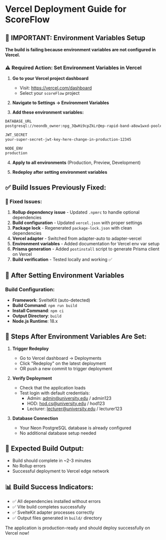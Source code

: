 # Vercel Deployment Guide for ScoreFlow

## 🚨 IMPORTANT: Environment Variables Setup

**The build is failing because environment variables are not configured in Vercel.**

### ⚠️ **Required Action: Set Environment Variables in Vercel**

1. **Go to your Vercel project dashboard**
   - Visit: https://vercel.com/dashboard
   - Select your `scoreFlow` project

2. **Navigate to Settings → Environment Variables**
   
3. **Add these environment variables:**

```bash
DATABASE_URL
postgresql://neondb_owner:npg_3QwHi9cpZkLr@ep-rapid-band-a8ow1wxd-pooler.eastus2.azure.neon.tech/neondb?sslmode=require&channel_binding=require

JWT_SECRET
your-super-secret-jwt-key-here-change-in-production-12345

NODE_ENV
production
```

4. **Apply to all environments** (Production, Preview, Development)

5. **Redeploy after setting environment variables**

## ✅ Build Issues Previously Fixed:

### 🔧 Fixed Issues:
1. **Rollup dependency issue** - Updated `.npmrc` to handle optional dependencies
2. **Build configuration** - Updated `vercel.json` with proper settings  
3. **Package lock** - Regenerated `package-lock.json` with clean dependencies
4. **Vercel adapter** - Switched from adapter-auto to adapter-vercel
5. **Environment variables** - Added documentation for Vercel env var setup
6. **Prisma generation** - Added `postinstall` script to generate Prisma client on Vercel
7. **Build verification** - Tested locally and working ✅

## 🚀 After Setting Environment Variables

### Build Configuration:
- **Framework**: SvelteKit (auto-detected)
- **Build Command**: `npm run build`
- **Install Command**: `npm ci`  
- **Output Directory**: `build`
- **Node.js Runtime**: 18.x

## 🔄 Steps After Environment Variables Are Set:

1. **Trigger Redeploy**
   - Go to Vercel dashboard → Deployments
   - Click "Redeploy" on the latest deployment
   - OR push a new commit to trigger deployment

2. **Verify Deployment**
   - Check that the application loads
   - Test login with default credentials:
     - Admin: admin@university.edu / admin123
     - HOD: hod.cs@university.edu / hod123  
     - Lecturer: lecturer@university.edu / lecturer123

3. **Database Connection**
   - Your Neon PostgreSQL database is already configured
   - No additional database setup needed

## 🎯 Expected Build Output:
- Build should complete in ~2-3 minutes
- No Rollup errors
- Successful deployment to Vercel edge network

## 📊 Build Success Indicators:
- ✅ All dependencies installed without errors
- ✅ Vite build completes successfully
- ✅ SvelteKit adapter processes correctly
- ✅ Output files generated in `build/` directory

The application is production-ready and should deploy successfully on Vercel now!
